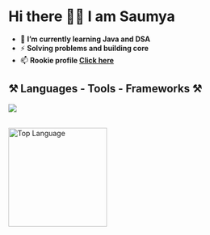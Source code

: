 <h1 align="left">Hi there 👋🏻 I am Saumya</h1>

- 🌱 **I’m currently learning Java and DSA**<br>
- ⚡ **Solving problems and building core**<br>
- 📫 **Rookie profile <a href="https://saumya-dev.netlify.app/">Click here**</a>

<div>

<h2>⚒️ Languages - Tools - Frameworks ⚒️</h2>
<a href="https://skillicons.dev">
  <img src="https://skillicons.dev/icons?i=c,cpp,java,html,css,vscode,neovim,git,github" />
</a><br><br>

<a href="https://github.com/anuraghazra/github-readme-stats?tab=readme-ov-file#top-languages-card"><img height=195 align="left" alt="Top Language" src="https://github-readme-stats.vercel.app/api/top-langs/?username=saumya-sarkhel&layout=compact&title_color=cba6f1&theme=radical&border_color=45475a"/></a>

</div>


<!--
**SaumyaSarkhel/SaumyaSarkhel** is a ✨ _special_ ✨ repository because its `README.md` (this file) appears on your GitHub profile.

Here are some ideas to get you started:

- 🔭 I’m currently working on ...
- 🌱 I’m currently learning ...
- 👯 I’m looking to collaborate on ...
- 🤔 I’m looking for help with ...
- 💬 Ask me about ...
- 📫 How to reach me: ...
- 😄 Pronouns: ...
- ⚡ Fun fact: ...
-->
